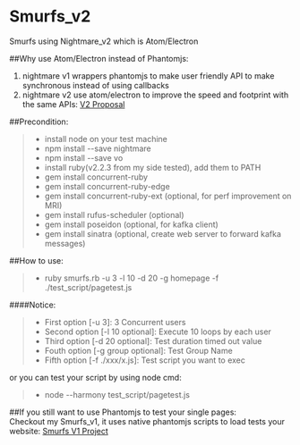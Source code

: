 # Smurfs_v2
Smurfs using Nightmare_v2 which is Atom/Electron  

##Why use Atom/Electron instead of Phantomjs:  
1. nightmare v1 wrappers phantomjs to make user friendly API to make synchronous instead of using callbacks  
2. nightmare v2 use atom/electron to improve the speed and footprint with the same APIs: [V2 Proposal](https://github.com/segmentio/nightmare)  

##Precondition:  
> * install node on your test machine  
> * npm install --save nightmare  
> * npm install --save vo  
> * install ruby(v2.2.3 from my side tested), add them to PATH
> * gem install concurrent-ruby
> * gem install concurrent-ruby-edge
> * gem install concurrent-ruby-ext (optional, for perf improvement on MRI)
> * gem install rufus-scheduler (optional)
> * gem install poseidon (optional, for kafka client)
> * gem install sinatra (optional, create web server to forward kafka messages)  

##How to use:  
> * ruby smurfs.rb -u 3 -l 10 -d 20 -g homepage -f ./test_script/pagetest.js  

####Notice:  
> * First option [-u 3]: 3 Concurrent users  
> * Second option [-l 10 optional]: Execute 10 loops by each user  
> * Third option [-d 20 optional]: Test duration timed out value
> * Fouth option [-g group optional]: Test Group Name 
> * Fifth option [-f ./xxx/x.js]: Test script you want to exec  

or you can test your script by using node cmd:  
> * node --harmony test_script/pagetest.js  

##If you still want to use Phantomjs to test your single pages:  
Checkout my Smurfs_v1, it uses native phantomjs scripts to load tests your website: [Smurfs V1 Project](https://github.com/joychester/Smurfs)    
